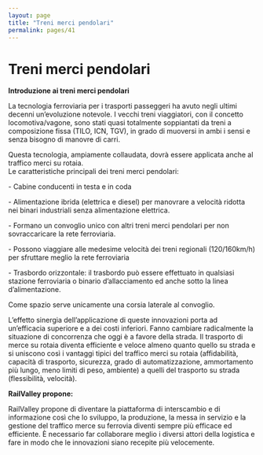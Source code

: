 ```yaml
---
layout: page
title: "Treni merci pendolari"
permalink: pages/41
---
```


# Treni merci pendolari

**Introduzione ai treni merci pendolari**

La tecnologia ferroviaria per i trasporti passeggeri ha avuto negli ultimi decenni un’evoluzione notevole. I vecchi treni viaggiatori, con il concetto locomotiva/vagone, sono stati quasi totalmente soppiantati da treni a composizione fissa (TILO, ICN, TGV), in grado di muoversi in ambi i sensi e senza bisogno di manovre di carri. 

Questa tecnologia, ampiamente collaudata, dovrà essere applicata anche al traffico merci su rotaia.  
Le caratteristiche principali dei treni merci pendolari:

\- Cabine conducenti in testa e in coda

\- Alimentazione ibrida (elettrica e diesel) per manovrare a velocità ridotta nei binari industriali senza alimentazione elettrica.

\- Formano un convoglio unico con altri treni merci pendolari per non sovraccaricare la rete ferroviaria.

\- Possono viaggiare alle medesime velocità dei treni regionali (120/160km/h) per sfruttare meglio la rete ferroviaria

\- Trasbordo orizzontale: il trasbordo può essere effettuato in qualsiasi stazione ferroviaria o binario d’allacciamento ed anche sotto la linea d’alimentazione. 

Come spazio serve unicamente una corsia laterale al convoglio.

L’effetto sinergia dell’applicazione di queste innovazioni porta ad un’efficacia superiore e a dei costi inferiori. Fanno cambiare radicalmente la situazione di concorrenza che oggi è a favore della strada. Il trasporto di merce su rotaia diventa efficiente e veloce almeno quanto quello su strada e si uniscono così i vantaggi tipici del traffico merci su rotaia (affidabilità, capacità di trasporto, sicurezza, grado di automatizzazione, ammortamento più lungo, meno limiti di peso, ambiente) a quelli del trasporto su strada (flessibilità, velocità).

**RailValley propone:**

RailValley propone di diventare la piattaforma di interscambio e di informazione così che lo sviluppo, la produzione, la messa in servizio e la gestione del traffico merce su ferrovia diventi sempre più efficace ed efficiente. È necessario far collaborare meglio i diversi attori della logistica e fare in modo che le innovazioni siano recepite più velocemente.

